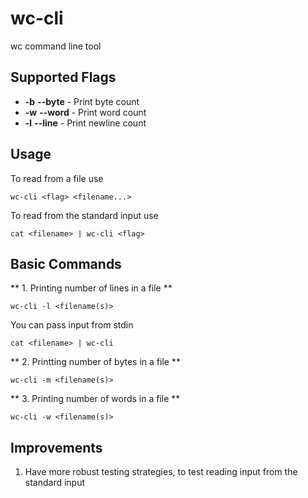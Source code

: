 # wc-cli
wc command line tool

## Supported Flags
* **-b** **--byte** - Print byte count
* **-w** **--word** - Print word count
* **-l** **--line** - Print newline count

## Usage
To read from a file use
```shell
wc-cli <flag> <filename...>
```

To read from the standard input use
```shell
cat <filename> | wc-cli <flag>
```

## Basic Commands

** 1. Printing number of lines in a file **
```shell
wc-cli -l <filename(s)>
```

You can pass input from stdin
```shell
cat <filename> | wc-cli
```

** 2. Printting number of bytes in a file **
```shell
wc-cli -m <filename(s)>
```

** 3. Printing number of words in a file **
```shell
wc-cli -w <filename(s)>
```

## Improvements
1. Have more robust testing strategies, to test reading input from the standard input
